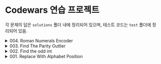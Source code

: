 # Codewars 연습 프로젝트

각 문제의 답은 `solutions` 폴더 내에 정리되어 있으며, 테스트 코드는 `test` 폴더에 정리되어 있음.

<details>
<summary>004. Roman Numerals Encoder</summary>

#### [Codewars Link](https://www.codewars.com/kata/51b62bf6a9c58071c600001b)

Create a function taking a positive integer as its parameter and returning a string containing the Roman Numeral representation of that integer.

Modern Roman numerals are written by expressing each digit separately starting with the left most digit and skipping any digit with a value of zero. In Roman numerals 1990 is rendered: 1000=M, 900=CM, 90=XC; resulting in MCMXC. 2008 is written as 2000=MM, 8=VIII; or MMVIII. 1666 uses each Roman symbol in descending order: MDCLXVI.

### Example:

```python
solution(1000) # should return 'M'
```

### Help:

```
Symbol    Value
I          1
V          5
X          10
L          50
C          100
D          500
M          1,000
```

Remember that there can't be more than 3 identical symbols in a row.

More about roman numerals - http://en.wikipedia.org/wiki/Roman_numerals

</details>
<details>
<summary>003. Find The Parity Outlier</summary>

#### [Codewars Link](https://www.codewars.com/kata/5526fc09a1bbd946250002dc)

You are given an array (which will have a length of at least 3, but could be very large) containing integers. The array is either entirely comprised of odd integers or entirely comprised of even integers except for a single integer `N`. Write a method that takes the array as an argument and returns this "outlier" `N`.

### Examples

```
[2, 4, 0, 100, 4, 11, 2602, 36]
Should return: 11 (the only odd number)

[160, 3, 1719, 19, 11, 13, -21]
Should return: 160 (the only even number)
```

</details>
<details>
<summary>002. Find the odd int</summary>

#### [Codewars Link](https://www.codewars.com/kata/54da5a58ea159efa38000836)

Given an array, find the integer that appears an odd number of times.

There will always be only one integer that appears an odd number of times.

</details>
<details>
<summary>001. Replace With Alphabet Position</summary>

#### [Codewars Link](https://www.codewars.com/kata/546f922b54af40e1e90001da)

Welcome.

In this kata you are required to, given a string, replace every letter with its position in the alphabet.

If anything in the text isn't a letter, ignore it and don't return it.

`"a" = 1`, `"b" = 2`, etc.

Example

```python
alphabet_position("The sunset sets at twelve o' clock.")
```

Should return `"20 8 5 19 21 14 19 5 20 19 5 20 19 1 20 20 23 5 12 22 5 15 3 12 15 3 11"`(as a string)

</details>
